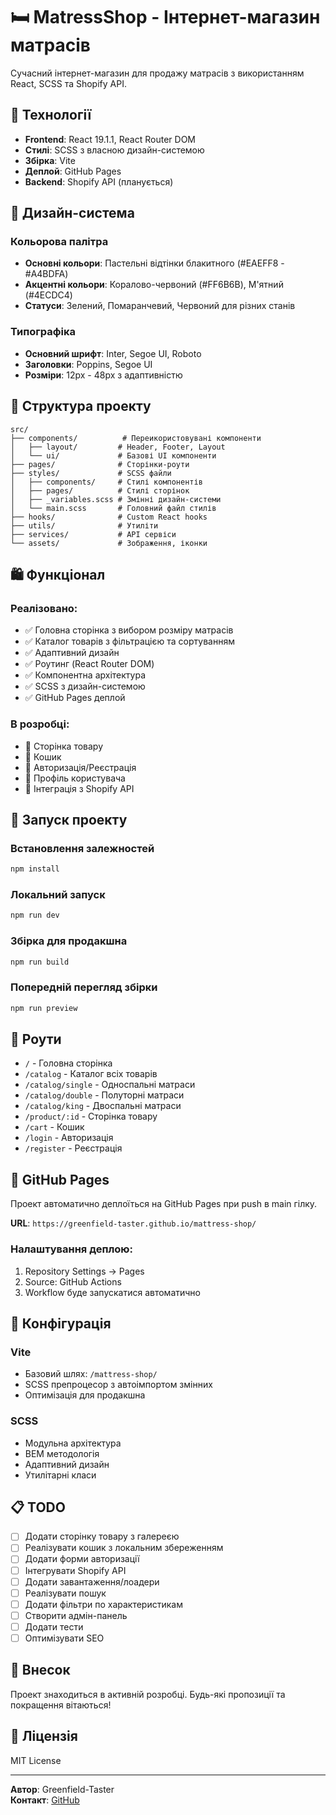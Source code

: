# 🛏️ MatressShop - Інтернет-магазин матрасів

Сучасний інтернет-магазин для продажу матрасів з використанням React, SCSS та Shopify API.

## 🚀 Технології

- **Frontend**: React 19.1.1, React Router DOM
- **Стилі**: SCSS з власною дизайн-системою
- **Збірка**: Vite
- **Деплой**: GitHub Pages
- **Backend**: Shopify API (планується)

## 🎨 Дизайн-система

### Кольорова палітра
- **Основні кольори**: Пастельні відтінки блакитного (#EAEFF8 - #A4BDFA)
- **Акцентні кольори**: Коралово-червоний (#FF6B6B), М'ятний (#4ECDC4)
- **Статуси**: Зелений, Помаранчевий, Червоний для різних станів

### Типографіка
- **Основний шрифт**: Inter, Segoe UI, Roboto
- **Заголовки**: Poppins, Segoe UI
- **Розміри**: 12px - 48px з адаптивністю

## 📁 Структура проекту

```
src/
├── components/          # Переикористовувані компоненти
│   ├── layout/         # Header, Footer, Layout
│   └── ui/             # Базові UI компоненти
├── pages/              # Сторінки-роути
├── styles/             # SCSS файли
│   ├── components/     # Стилі компонентів
│   ├── pages/          # Стилі сторінок
│   ├── _variables.scss # Змінні дизайн-системи
│   └── main.scss       # Головний файл стилів
├── hooks/              # Custom React hooks
├── utils/              # Утиліти
├── services/           # API сервіси
└── assets/             # Зображення, іконки
```

## 🛍️ Функціонал

### Реалізовано:
- ✅ Головна сторінка з вибором розміру матрасів
- ✅ Каталог товарів з фільтрацією та сортуванням
- ✅ Адаптивний дизайн
- ✅ Роутинг (React Router DOM)
- ✅ Компонентна архітектура
- ✅ SCSS з дизайн-системою
- ✅ GitHub Pages деплой

### В розробці:
- 🔄 Сторінка товару
- 🔄 Кошик
- 🔄 Авторизація/Реєстрація
- 🔄 Профіль користувача
- 🔄 Інтеграція з Shopify API

## 🚀 Запуск проекту

### Встановлення залежностей
```bash
npm install
```

### Локальний запуск
```bash
npm run dev
```

### Збірка для продакшна
```bash
npm run build
```

### Попередній перегляд збірки
```bash
npm run preview
```

## 📱 Роути

- `/` - Головна сторінка
- `/catalog` - Каталог всіх товарів
- `/catalog/single` - Односпальні матраси
- `/catalog/double` - Полуторні матраси  
- `/catalog/king` - Двоспальні матраси
- `/product/:id` - Сторінка товару
- `/cart` - Кошик
- `/login` - Авторизація
- `/register` - Реєстрація

## 🎯 GitHub Pages

Проект автоматично деплоїться на GitHub Pages при push в main гілку.

**URL**: `https://greenfield-taster.github.io/mattress-shop/`

### Налаштування деплою:
1. Repository Settings → Pages
2. Source: GitHub Actions
3. Workflow буде запускатися автоматично

## 🔧 Конфігурація

### Vite
- Базовий шлях: `/mattress-shop/`
- SCSS препроцесор з автоімпортом змінних
- Оптимізація для продакшна

### SCSS
- Модульна архітектура
- BEM методологія
- Адаптивний дизайн
- Утилітарні класи

## 📋 TODO

- [ ] Додати сторінку товару з галереєю
- [ ] Реалізувати кошик з локальним збереженням
- [ ] Додати форми авторизації
- [ ] Інтегрувати Shopify API
- [ ] Додати завантаження/лоадери
- [ ] Реалізувати пошук
- [ ] Додати фільтри по характеристикам
- [ ] Створити адмін-панель
- [ ] Додати тести
- [ ] Оптимізувати SEO

## 🤝 Внесок

Проект знаходиться в активній розробці. Будь-які пропозиції та покращення вітаються!

## 📄 Ліцензія

MIT License

---

**Автор**: Greenfield-Taster  
**Контакт**: [GitHub](https://github.com/Greenfield-Taster)